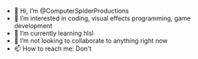 - 👋 Hi, I’m @ComputerSpiderProductions
- 👀 I’m interested in coding, visual effects programming, game development
- 🌱 I’m currently learning hlsl
- 💞️ I’m not looking to collaborate to anything right now
- 📫 How to reach me: Don't

<!---
ComputerSpiderProductions/ComputerSpiderProductions is a ✨ special ✨ repository because its `README.md` (this file) appears on your GitHub profile.
You can click the Preview link to take a look at your changes.
--->
